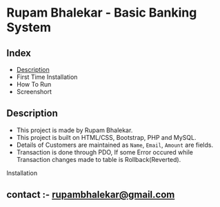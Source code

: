 # Rupam Bhalekar - Basic Banking System

## Index
- [Description](#Description)
- First Time Installation
- How To Run
- Screenshort

## Description
- This project is made by Rupam Bhalekar.
- This project is built on HTML/CSS, Bootstrap, PHP and MySQL.
- Details of Customers are maintained as `Name`, `Email`, `Amount` are fields.
- Transaction is done through PDO, If some Error occured while Transaction changes made to table is Rollback(Reverted).  

 Installation

 contact :- rupambhalekar@gmail.com
- 
